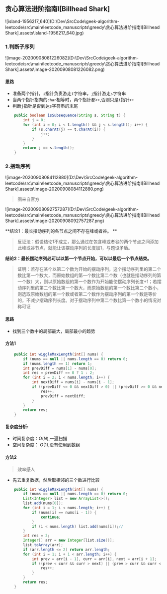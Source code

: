 ## 贪心算法进阶指南I[Billhead Shark]

![island-1956217_640](D:\Dev\SrcCode\geek-algorithm-leetcode\src\main\leetcode_manuscripts\greedy\贪心算法进阶指南I[Billhead Shark].assets\island-1956217_640.jpg)

































### 1.判断子序列

![image-20200908081226082](D:\Dev\SrcCode\geek-algorithm-leetcode\src\main\leetcode_manuscripts\greedy\贪心算法进阶指南I[Billhead Shark].assets\image-20200908081226082.png)

#### 思路

- 准备两个指针，`i`指针负责游走`t`字符串，`j`指针游走`s`字符串
- 当两个指针指向的`char`相等时，两个指针都`++`,否则只是`i`指针`++`
- 判断`j`指针是否到达`s`字符串的末尾

```java
    public boolean isSubsequence(String s, String t) {
        int j = 0;
        for (int i = 0; i < t.length() && j < s.length(); i++) {
            if (s.charAt(j) == t.charAt(i)) {
                j++;
            }
        }
        return j == s.length();
    }
```



### 2.摆动序列

![image-20200908084112880](D:\Dev\SrcCode\geek-algorithm-leetcode\src\main\leetcode_manuscripts\greedy\贪心算法进阶指南I[Billhead Shark].assets\image-20200908084112880.png)

> 图来自官方

![image-20200908092757287](D:\Dev\SrcCode\geek-algorithm-leetcode\src\main\leetcode_manuscripts\greedy\贪心算法进阶指南I[Billhead Shark].assets\image-20200908092757287.png)



**结论1：最长摆动序列的各节点之间不存在峰或者谷。 **

> 反证法：假设结论1不成立，那么通过在包含峰或者谷的两个节点之间添加此峰或谷节点，就能让该摆动序列的长度加1，与题设矛盾。

**结论2：最长摆动序列必可以以第一个节点开始，可以以最后一个节点结束。**

> 证明：若存在某个以第二个数为开始的摆动序列，这个摆动序列里的第二个数比第一个数大，而原始数组的第一个数比第二个数（也就是摆动序列的第一个数）大，则以原始数组的第一个数作为开始能使摆动序列长度+1；若摆动序列里的第二个数比第一个数大，而原始数组的第一个数比第二个数小，则选取原始数组的第一个数或者第二个数作为摆动序列的第一个数是等价的，不减少摆动序列长度。对于摆动序列中第二个数比第一个数小的情况对称可证

#### 思路

- 找到三个数中的局部最大，局部最小的趋势

#### 方法1

```java
    public int wiggleMaxLength(int[] nums) {
        if (nums == null || nums.length == 0) return 0;
        if (nums.length == 1) return 1;
        int prevDiff = nums[1] - nums[0];
        int res = prevDiff == 0 ? 1 : 2;
        for (int i = 2; i < nums.length; i++) {
            int nextDiff = nums[i] - nums[i - 1];
            if ((prevDiff <= 0 && nextDiff > 0) || (prevDiff >= 0 && nextDiff < 0)) {
                res++;
                prevDiff = nextDiff;
            }
        }
        return res;
    }
```

#### **复杂度分析**:

- 时间复杂度：$O(N)$,一遍扫描
- 空间复杂度： $O(1)$,没有使用到数组

#### 方法2

> 效率感人

- 先去重复数据，然后取相邻的三个数进行比较

```java
    public int wiggleMaxLength(int[] nums) {
        if (nums == null || nums.length == 0) return 0;
        List<Integer> list = new ArrayList<>();
        list.add(nums[0]);
        for (int i = 1; i < nums.length; i++) {
            if (nums[i] == nums[i - 1]) {
                continue;
            }
            if (i < nums.length) list.add(nums[i]);//
        }
        int res = 2;
        Integer[] arr = new Integer[list.size()];
        list.toArray(arr);
        if (arr.length <= 2) return arr.length;
        for (int i = 1; i + 1 < arr.length; i++) {
            int prev = arr[i - 1], curr = arr[i], next = arr[i + 1];
            if ((prev < curr && curr > next) || (prev > curr && curr < next)) {
                res++;
            }
        }
        return res;
    }
```





































